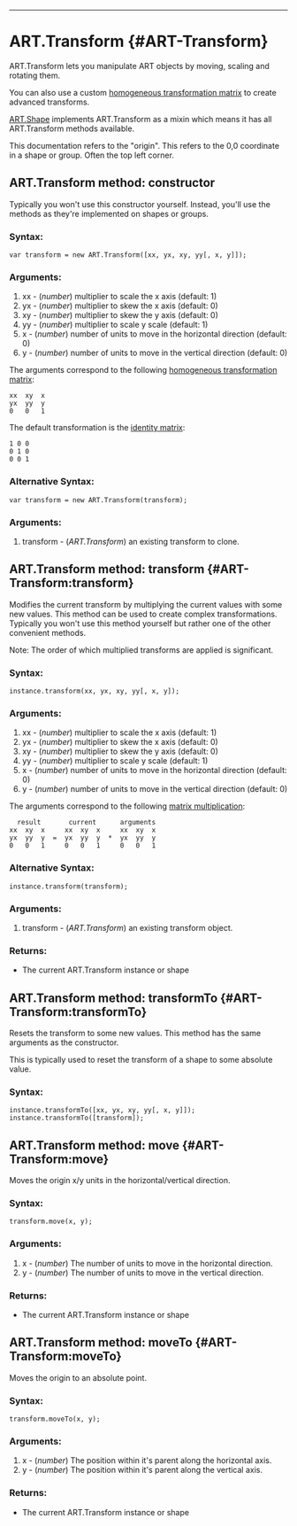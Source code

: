 ------

ART.Transform {#ART-Transform}
==============================

ART.Transform lets you manipulate ART objects by moving, scaling and rotating them.

You can also use a custom [homogeneous transformation matrix][] to create advanced transforms.

[ART.Shape][] implements ART.Transform as a mixin which means it has all ART.Transform methods
available.

This documentation refers to the "origin". This refers to the 0,0 coordinate in a shape
or group. Often the top left corner.

ART.Transform method: constructor
---------------------------------

Typically you won't use this constructor yourself. Instead, you'll use the methods as they're
implemented on shapes or groups.

### Syntax:

	var transform = new ART.Transform([xx, yx, xy, yy[, x, y]]);

### Arguments:

1. xx - (*number*) multiplier to scale the x axis (default: 1)
2. yx - (*number*) multiplier to skew the x axis (default: 0)
3. xy - (*number*) multiplier to skew the y axis (default: 0)
4. yy - (*number*) multiplier to scale y scale (default: 1)
5. x - (*number*) number of units to move in the horizontal direction (default: 0)
6. y - (*number*) number of units to move in the vertical direction (default: 0)

The arguments correspond to the following [homogeneous transformation matrix][]:

	xx  xy  x
	yx  yy  y
	0   0   1

The default transformation is the [identity matrix]:

	1 0 0
	0 1 0
	0 0 1

### Alternative Syntax:

	var transform = new ART.Transform(transform);

### Arguments:

1. transform - (*ART.Transform*) an existing transform to clone.


ART.Transform method: transform {#ART-Transform:transform}
----------------------------------------------------------

Modifies the current transform by multiplying the current values with some new values.
This method can be used to create complex transformations. Typically you won't use this method
yourself but rather one of the other convenient methods.

Note: The order of which multiplied transforms are applied is significant.

### Syntax:

	instance.transform(xx, yx, xy, yy[, x, y]);

### Arguments:

1. xx - (*number*) multiplier to scale the x axis (default: 1)
2. yx - (*number*) multiplier to skew the x axis (default: 0)
3. xy - (*number*) multiplier to skew the y axis (default: 0)
4. yy - (*number*) multiplier to scale y scale (default: 1)
5. x - (*number*) number of units to move in the horizontal direction (default: 0)
6. y - (*number*) number of units to move in the vertical direction (default: 0)

The arguments correspond to the following [matrix multiplication][]:

	  result       current      arguments
	xx  xy  x     xx  xy  x     xx  xy  x
	yx  yy  y  =  yx  yy  y  *  yx  yy  y
	0   0   1     0   0   1     0   0   1

### Alternative Syntax:

	instance.transform(transform);

### Arguments:

1. transform - (*ART.Transform*) an existing transform object.

### Returns:

* The current ART.Transform instance or shape


ART.Transform method: transformTo {#ART-Transform:transformTo}
--------------------------------------------------------------

Resets the transform to some new values. This method has the same arguments as the constructor.

This is typically used to reset the transform of a shape to some absolute value.

### Syntax:

	instance.transformTo([xx, yx, xy, yy[, x, y]]);
	instance.transformTo([transform]);

ART.Transform method: move {#ART-Transform:move}
------------------------------------------------

Moves the origin x/y units in the horizontal/vertical direction.

### Syntax:

	transform.move(x, y);

### Arguments:

1. x - (*number*) The number of units to move in the horizontal direction.
2. y - (*number*) The number of units to move in the vertical direction.

### Returns:

* The current ART.Transform instance or shape

ART.Transform method: moveTo {#ART-Transform:moveTo}
----------------------------------------------------

Moves the origin to an absolute point.

### Syntax:

	transform.moveTo(x, y);

### Arguments:

1. x - (*number*) The position within it's parent along the horizontal axis.
2. y - (*number*) The position within it's parent along the vertical axis.

### Returns:

* The current ART.Transform instance or shape


[ART.Shape]: ART.Shape
[homogeneous transformation matrix]:  http://en.wikipedia.org/wiki/Transformation_matrix
[identity matrix]: http://en.wikipedia.org/wiki/Identity_matrix
[matrix multiplication]: http://en.wikipedia.org/wiki/Matrix_multiplication